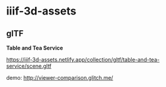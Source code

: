 # iiif-3d-assets

## glTF

__Table and Tea Service__

https://iiif-3d-assets.netlify.app/collection/gltf/table-and-tea-service/scene.gltf

demo: http://viewer-comparison.glitch.me/
